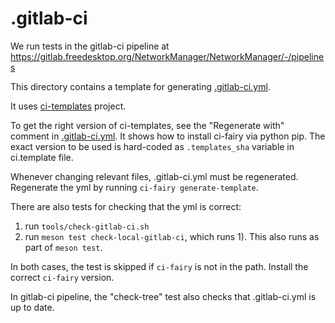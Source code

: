.gitlab-ci
==========

We run tests in the gitlab-ci pipeline at
https://gitlab.freedesktop.org/NetworkManager/NetworkManager/-/pipelines

This directory contains a template for generating [.gitlab-ci.yml](../.gitlab-ci.yml).

It uses [ci-templates](https://gitlab.freedesktop.org/freedesktop/ci-templates/) project.

To get the right version of ci-templates, see the "Regenerate with" comment in
[.gitlab-ci.yml](../.gitlab-ci.yml).  It shows how to install ci-fairy via
python pip.  The exact version to be used is hard-coded as `.templates_sha`
variable in ci.template file.

Whenever changing relevant files, .gitlab-ci.yml must be regenerated.
Regenerate the yml by running `ci-fairy generate-template`.

There are also tests for checking that the yml is correct:

1) run `tools/check-gitlab-ci.sh`
2) run `meson test check-local-gitlab-ci`, which runs 1). This also
  runs as part of `meson test`.

In both cases, the test is skipped if `ci-fairy` is not in the path.
Install the correct `ci-fairy` version.

In gitlab-ci pipeline, the "check-tree" test also checks that .gitlab-ci.yml
is up to date.
